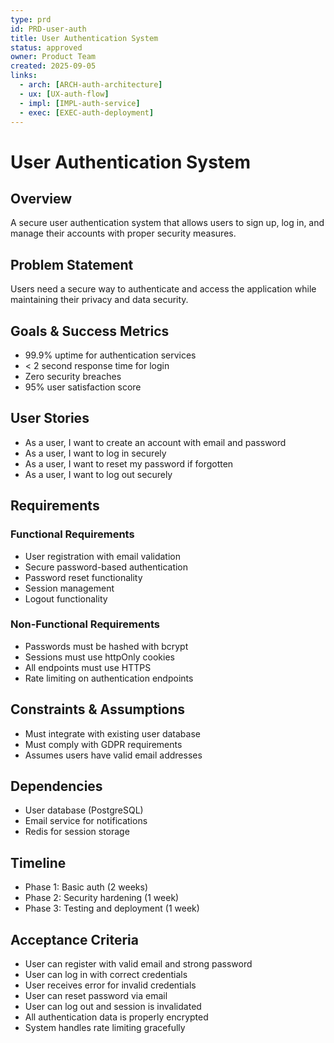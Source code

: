 ```yaml
---
type: prd
id: PRD-user-auth
title: User Authentication System
status: approved
owner: Product Team
created: 2025-09-05
links:
  - arch: [ARCH-auth-architecture]
  - ux: [UX-auth-flow]
  - impl: [IMPL-auth-service]
  - exec: [EXEC-auth-deployment]
---
```


# User Authentication System

## Overview
A secure user authentication system that allows users to sign up, log in, and manage their accounts with proper security measures.

## Problem Statement
Users need a secure way to authenticate and access the application while maintaining their privacy and data security.

## Goals & Success Metrics
- 99.9% uptime for authentication services
- < 2 second response time for login
- Zero security breaches
- 95% user satisfaction score

## User Stories
- As a user, I want to create an account with email and password
- As a user, I want to log in securely
- As a user, I want to reset my password if forgotten
- As a user, I want to log out securely

## Requirements
### Functional Requirements
- User registration with email validation
- Secure password-based authentication
- Password reset functionality
- Session management
- Logout functionality

### Non-Functional Requirements
- Passwords must be hashed with bcrypt
- Sessions must use httpOnly cookies
- All endpoints must use HTTPS
- Rate limiting on authentication endpoints

## Constraints & Assumptions
- Must integrate with existing user database
- Must comply with GDPR requirements
- Assumes users have valid email addresses

## Dependencies
- User database (PostgreSQL)
- Email service for notifications
- Redis for session storage

## Timeline
- Phase 1: Basic auth (2 weeks)
- Phase 2: Security hardening (1 week)
- Phase 3: Testing and deployment (1 week)

## Acceptance Criteria
- User can register with valid email and strong password
- User can log in with correct credentials
- User receives error for invalid credentials
- User can reset password via email
- User can log out and session is invalidated
- All authentication data is properly encrypted
- System handles rate limiting gracefully
